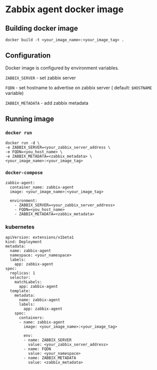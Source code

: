 # Zabbix agent docker image

## Building docker image

```
docker build -t <your_image_name>:<your_image_tag> .
```
## Configuration

Docker image is configured by environment variables.

`ZABBIX_SERVER` - set zabbix server

`FQDN` - set hostname to advertise on zabbix server ( default: `$HOSTNAME` variable)

`ZABBIX_METADATA` - add zabbix metadata

## Running image

### `docker run`

```
docker run -d \
-e ZABBIX_SERVER=<your_zabbix_server_address \
-e FQDN=<you_host_name> \
-e ZABBIX_METADATA=<zabbix_metadata> \
<your_image_name>:<your_image_tag>
```

### `docker-compose`

```
zabbix-agent:
  container_name: zabbix-agent
  image: <your_image_name>:<your_image_tag>
  
  environment:
    - ZABBIX_SERVER=<your_zabbix_server_address>
    - FQDN=<you_host_name>
    - ZABBIX_METADATA=<zabbix_metadata>
```

### kubernetes

```
apiVersion: extensions/v1beta1
kind: Deployment
metadata:
  name: zabbix-agent
  namespace: <your_namespace>
  labels:
    app: zabbix-agent
spec:
  replicas: 1
  selector:
    matchLabels:
      app: zabbix-agent
  template:
    metadata:
      name: zabbix-agent
      labels:
        app: zabbix-agent
    spec:
      containers:
      - name: zabbix-agent
        image: <your_image_name>:<your_image_tag>
        
        env:
        - name: ZABBIX_SERVER
          value: <your_zabbix_server_address>
        - name: FQDN
          value: <your_namespace>
        - name: ZABBIX_METADATA
          value: <zabbix_metadata>
```
